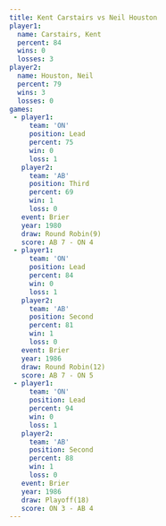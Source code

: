 ```yaml
---
title: Kent Carstairs vs Neil Houston
player1:               
  name: Carstairs, Kent
  percent: 84          
  wins: 0              
  losses: 3            
player2:               
  name: Houston, Neil  
  percent: 79          
  wins: 3              
  losses: 0            
games:
 - player1:        
     team: 'ON'    
     position: Lead
     percent: 75   
     win: 0        
     loss: 1       
   player2:         
     team: 'AB'     
     position: Third
     percent: 69    
     win: 1         
     loss: 0        
   event: Brier        
   year: 1980          
   draw: Round Robin(9)
   score: AB 7 - ON 4  
 - player1:        
     team: 'ON'    
     position: Lead
     percent: 84   
     win: 0        
     loss: 1       
   player2:          
     team: 'AB'      
     position: Second
     percent: 81     
     win: 1          
     loss: 0         
   event: Brier         
   year: 1986           
   draw: Round Robin(12)
   score: AB 7 - ON 5   
 - player1:        
     team: 'ON'    
     position: Lead
     percent: 94   
     win: 0        
     loss: 1       
   player2:          
     team: 'AB'      
     position: Second
     percent: 88     
     win: 1          
     loss: 0         
   event: Brier      
   year: 1986        
   draw: Playoff(18) 
   score: ON 3 - AB 4
---
```

